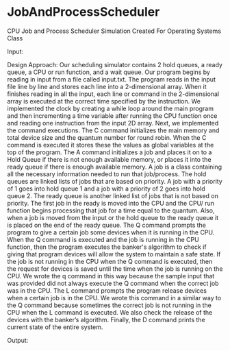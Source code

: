 # JobAndProcessScheduler
CPU Job and Process Scheduler Simulation Created For Operating Systems Class

Input:

Design Approach:
Our scheduling simulator contains 2 hold queues, a ready queue, a CPU or run function, and a wait
queue. Our program begins by reading in input from a file called input.txt. The program reads in the
input file line by line and stores each line into a 2-dimensional array. When it finishes reading in all the
input, each line or command in the 2-dimensional array is executed at the correct time specified by the
instruction. We implemented the clock by creating a while loop around the main program and then
incrementing a time variable after running the CPU function once and reading one instruction from the
input 2D array. Next, we implemented the command executions. The C command initializes the main
memory and total device size and the quantum number for round robin. When the C command is
executed it stores these the values as global variables at the top of the program. The A command
initializes a job and places it on to a Hold Queue if there is not enough available memory, or places it
into the ready queue if there is enough available memory. A job is a class containing all the necessary
information needed to run that job/process. The hold queues are linked lists of jobs that are based on
priority. A job with a priority of 1 goes into hold queue 1 and a job with a priority of 2 goes into hold
queue 2. The ready queue is another linked list of jobs that is not based on priority. The first job in the
ready is moved into the CPU and the CPU/ run function begins processing that job for a time equal to
the quantum. Also, when a job is moved from the input or the hold queue to the ready queue it is
placed on the end of the ready queue. The Q command prompts the program to give a certain job
some devices when it is running in the CPU. When the Q command is executed and the job is running in
the CPU function, then the program executes the banker's algorithm to check if giving that program
devices will allow the system to maintain a safe state. If the job is not running in the CPU when the Q
command is executed, then the request for devices is saved until the time when the job is running on
the CPU. We wrote the q command in this way because the sample input that was provided did not
always execute the Q command when the correct job was in the CPU. The L command prompts the
program release devices when a certain job is in the CPU. We wrote this command in a similar way to
the Q command because sometimes the correct job is not running in the CPU when the L command is
executed. We also check the release of the devices with the banker’s algorithm. Finally, the D
command prints the current state of the entire system.

Output:

